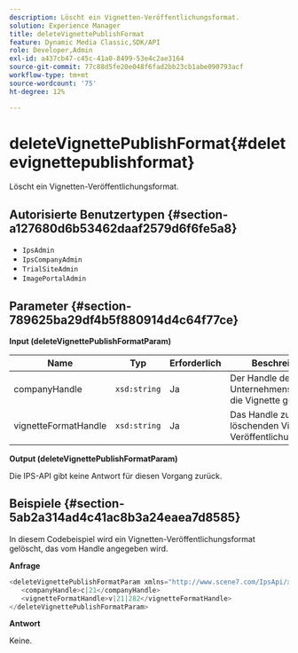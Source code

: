 ```yaml
---
description: Löscht ein Vignetten-Veröffentlichungsformat.
solution: Experience Manager
title: deleteVignettePublishFormat
feature: Dynamic Media Classic,SDK/API
role: Developer,Admin
exl-id: a437cb47-c45c-41a0-8499-53e4c2ae3164
source-git-commit: 77c88d5fe20e048f6fad2bb23cb1abe090793acf
workflow-type: tm+mt
source-wordcount: '75'
ht-degree: 12%

---
```


# deleteVignettePublishFormat{#deletevignettepublishformat}

Löscht ein Vignetten-Veröffentlichungsformat.

## Autorisierte Benutzertypen {#section-a127680d6b53462daaf2579d6f6fe5a8}

* `IpsAdmin`
* `IpsCompanyAdmin`
* `TrialSiteAdmin`
* `ImagePortalAdmin`

## Parameter {#section-789625ba29df4b5f880914d4c64f77ce}

**Input (deleteVignettePublishFormatParam)**

| Name | Typ | Erforderlich | Beschreibung |
|---|---|---|---|
| companyHandle | `xsd:string` | Ja | Der Handle des Unternehmens, zu dem die Vignette gehört. |
| vignetteFormatHandle | `xsd:string` | Ja | Das Handle zum zu löschenden Vignetten-Veröffentlichungsformat. |

**Output (deleteVignettePublishFormatParam)**

Die IPS-API gibt keine Antwort für diesen Vorgang zurück.

## Beispiele {#section-5ab2a314ad4c41ac8b3a24eaea7d8585}

In diesem Codebeispiel wird ein Vignetten-Veröffentlichungsformat gelöscht, das vom Handle angegeben wird.

**Anfrage**

```java
<deleteVignettePublishFormatParam xmlns="http://www.scene7.com/IpsApi/xsd/2008-01-15">
   <companyHandle>c|21</companyHandle>
   <vignetteFormatHandle>v|21|282</vignetteFormatHandle>
</deleteVignettePublishFormatParam>
```

**Antwort**

Keine.

